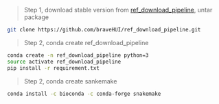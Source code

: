 >Step 1, download stable version from [ref_download_pipeline](https://github.com/braveHUI/ref_download_pipeline.git), untar package

```Bash
git clone https://github.com/braveHUI/ref_download_pipeline.git
```

>Step 2, conda create ref_download_pipeline

```Bash
conda create -n ref_download_pipeline python=3
source activate ref_download_pipeline
pip install -r requirement.txt
```

>Step 2, conda create sankemake

```Bash
conda install -c bioconda -c conda-forge snakemake
```
